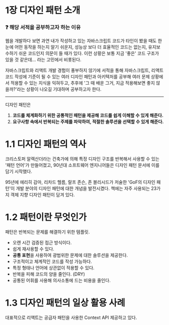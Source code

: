 # 1장 디자인 패턴 소개

### ❓ 해당 서적을 공부하고자 하는 이유

웹을 개발하다 보면 과연 내가 작성하고 있는 자바스크립트 코드가 타인이 봤을 때도 한 눈에 어떤 동작을 하는지 알기 쉬운지, 성능상 보다 더 효율적인 코드는 없는지, 유지보수하기 쉬운 코드인지 의문이 들 때가 있다. 이런 상황은 보통 지금 '좋은' 코드 구조가 있을 것 같은데... 라는 고민에서 비롯된다.

자바스크립트와 리액트 개발 경험이 풍부하지 않기에 서적을 통해 자바스크립트, 리액트 코드 작성에 기준이 될 수 있는 여러 디자인 패턴과 아키텍처를 공부해 여러 문제 상황에서 적용할 수 있는 지식을 익혀두고, 추후에 '그 때 배운 그거, 지금 적용해보면 좋지 않을까?'라는 상황이 나오길 기대하며 공부하고자 한다.

---

디자인 패턴은

1. **코드를 체계화하기 위한 공통적인 패턴을 제공해 코드를 쉽게 이해할 수 있게 해준다.**
2. **요구사항 속에서 반복되는 주제를 파악하여, 적절한 솔루션을 선택할 수 있게 해준다.**

# 1.1 디자인 패턴의 역사

크리스토퍼 알렉산더라는 건축가에 의해 특정 디자인 구조를 반복해서 사용할 수 있는 '패턴 언어'가 만들어졌고, 90년대 소프트웨어 엔지니어들은 디자인 패턴 문서에 이를 담기 시작했다.

95년에 에리히 감마, 리차드 헬름, 랄프 존슨, 존 블리시드가 저술한 'GoF의 디자인 패턴'이 개발 분야의 디자인 패턴에 대한 개념을 발전시켰다. 책에는 자주 사용되는 23가지 객체 지향 디자인 패턴이 담겨 있다.

# 1.2 패턴이란 무엇인가

패턴은 반복되는 문제를 해결하기 위한 템플릿.

- 오랜 시간 검증된 접근 방식이다.
- 쉽게 재사용할 수 있다.
- **공통 표현**을 사용하여 광범위한 문제에 대한 솔루션을 제공한다.
- 구조적이고 체계적인 코드를 작성 가능하다.
- 특정 형태나 언어에 상관없이 적용할 수 있다.
- 반복을 피해 코드의 양을 줄인다. (DRY)
- 공통된 어휘를 사용해 의사소통에 드는 비용을 줄인다.

# 1.3 디자인 패턴의 일상 활용 사례

대표적으로 리액트는 공급자 패턴을 사용한 Context API 제공하고 있다.

